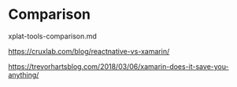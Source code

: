# Comparison

xplat-tools-comparison.md



https://cruxlab.com/blog/reactnative-vs-xamarin/

https://trevorhartsblog.com/2018/03/06/xamarin-does-it-save-you-anything/
